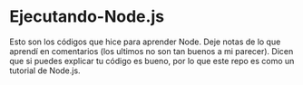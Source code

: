 # Ejecutando-Node.js
Esto son los códigos que hice para aprender Node. Deje notas de lo que aprendí en comentarios (los ultimos no son tan buenos a mi parecer). Dicen que si puedes explicar tu código es bueno, por lo que este repo es como un tutorial de Node.js.
